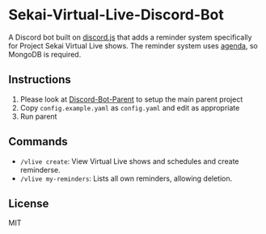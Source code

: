# Sekai-Virtual-Live-Discord-Bot

A Discord bot built on [discord.js](https://discord.js.org/) that adds a reminder system specifically for Project Sekai Virtual Live shows. The reminder system uses [agenda](https://github.com/agenda/agenda), so MongoDB is required.

## Instructions

1. Please look at [Discord-Bot-Parent](https://github.com/elliot-gh/Discord-Bot-Parent) to setup the main parent project
2. Copy `config.example.yaml` as `config.yaml` and edit as appropriate
3. Run parent

## Commands

- `/vlive create`: View Virtual Live shows and schedules and create reminderse.
- `/vlive my-reminders`: Lists all own reminders, allowing deletion.

## License

MIT
